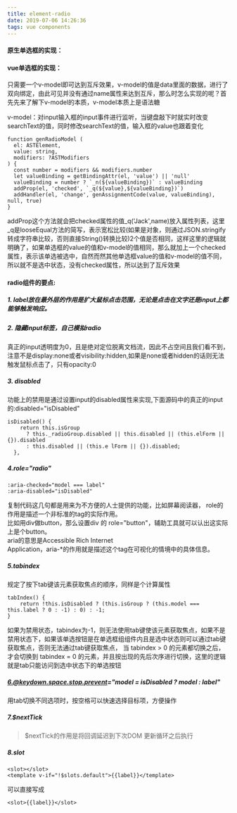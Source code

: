 ```yaml
---
title: element-radio
date: 2019-07-06 14:26:36
tags: vue components
---
```

#### 原生单选框的实现：
    
#### vue单选框的实现：
只需要一个v-model即可达到互斥效果，v-model的值是data里面的数据，进行了双向绑定，由此可见并没有通过name属性来达到互斥，那么时怎么实现的呢？首先先来了解下v-model的本质，v-model本质上是语法糖

v-model：对input输入框的input事件进行监听，当键盘敲下时就实时改变searchText的值，同时修改searchText的值，输入框的value也跟着变化

```
function genRadioModel (
  el: ASTElement,
  value: string,
  modifiers: ?ASTModifiers
) {
  const number = modifiers && modifiers.number
  let valueBinding = getBindingAttr(el, 'value') || 'null'
  valueBinding = number ? `_n(${valueBinding})` : valueBinding
  addProp(el, 'checked', `_q(${value},${valueBinding})`)
  addHandler(el, 'change', genAssignmentCode(value, valueBinding), null, true)
}
```
addProp这个方法就会把checked属性的值_q('Jack',name)放入属性列表，这里_q是looseEqual方法的简写，表示宽松比较(如果是对象，则通过JSON.stringify转成字符串比较，否则直接String()转换比较)2个值是否相同，这样这里的逻辑就明确了，如果单选框的value的值和v-model的值相同，那么就加上一个checked属性，表示该单选被选中，自然而然其他单选框value的值和v-model的值不同，所以就不是选中状态，没有checked属性，所以达到了互斥效果

#### radio组件的要点:
##### 1. label放在最外层的作用是扩大鼠标点击范围，无论是点击在文字还是input上都能够触发响应。
##### 2. 隐藏input标签，自己模拟radio  
 真正的input透明度为0，且是绝对定位脱离文档流，因此不占空间且我们看不到，注意不是display:none或者visibility:hidden,如果是none或者hidden的话则无法触发鼠标点击了，只有opacity:0
##### 3. disabled
功能上的禁用是通过设置input的disabled属性来实现,下面源码中的真正的input的:disabled="isDisabled"

```
isDisabled() {
    return this.isGroup
      ? this._radioGroup.disabled || this.disabled || (this.elForm || {}).disabled
      : this.disabled || (this.e lForm || {}).disabled;
  },

```
##### 4.role="radio"

```
:aria-checked="model === label"
:aria-disabled="isDisabled"
```

复制代码这几句都是用来为不方便的人士提供的功能，比如屏幕阅读器，  role的作用是描述一个非标准的tag的实际作用。  
比如用div做button，那么设置div 的 role="button"，辅助工具就可以认出这实际上是个button。  
aria的意思是Accessible Rich Internet  
Application，aria-*的作用就是描述这个tag在可视化的情境中的具体信息。
##### 5.tabindex
规定了按下tab键该元素获取焦点的顺序，同样是个计算属性

```
tabIndex() {
    return !this.isDisabled ? (this.isGroup ? (this.model === this.label ? 0 : -1) : 0) : -1;
}
```
如果为禁用状态，tabindex为-1，则无法使用tab键使该元素获取焦点，如果不是禁用状态下，如果该单选按钮是在单选框组组件内且是选中状态则可以通过tab键获取焦点，否则无法通过tab键获取焦点，
当 tabindex > 0 的元素都切换之后，才会切换到 tabindex = 0 的元素，并且按出现的先后次序进行切换，这里的逻辑就是tab只能访问到选中状态下的单选按钮
##### 6.@keydown.space.stop.prevent="model = isDisabled ? model : label"
用tab切换不同选项时，按空格可以快速选择目标项，方便操作
##### 7.$nextTick
> $nextTick的作用是将回调延迟到下次DOM 更新循环之后执行
##### 8.slot

```
<slot></slot>
<template v-if="!$slots.default">{{label}}</template>
```
可以直接写成

```
<slot>{{label}}</slot>
```
